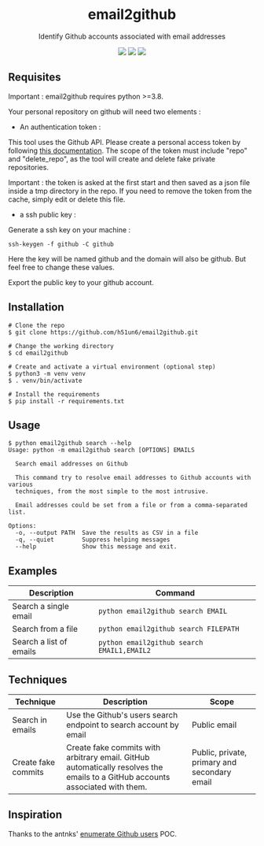 <h1 align="center">email2github</h1>
<p align="center">Identify Github accounts associated with email addresses</p>
<p align="center">
  <a target="_blank" href="https://www.python.org/downloads/" title="Python version"><img src="https://img.shields.io/badge/python-%3E=_3.8-green.svg" /></a>
  <a target="_blank" href="LICENSE" title="License: MIT"><img src="https://img.shields.io/badge/License-MIT-blue.svg" /></a>
  <a target="_blank" href="https://github.com/s0md3v/Zen/releases" title="Latest release"><img src="https://img.shields.io/github/v/release/h51un6/email2github.svg" /></a>
</p>


## Requisites

Important : email2github requires python >=3.8.

Your personal repository on github will need two elements : 

- An authentication token : 

This tool uses the Github API. Please create a personal access token by following [this documentation](https://docs.github.com/en/authentication/keeping-your-account-and-data-secure/creating-a-personal-access-token). The scope of the token must include "repo" and "delete_repo", as the tool will create and delete fake private repositories.

Important : the token is asked at the first start and then saved as a json file inside a tmp directory in the repo. If you need to remove the token from the cache, simply edit or delete this file.

- a ssh public key : 

Generate a ssh key on your machine : 

```ssh-keygen -f github -C github```

Here the key will be named github and the domain will also be github. But feel free to change these values.

Export the public key to your github account.



## Installation

```
# Clone the repo
$ git clone https://github.com/h51un6/email2github.git

# Change the working directory
$ cd email2github

# Create and activate a virtual environment (optional step)
$ python3 -m venv venv
$ . venv/bin/activate

# Install the requirements
$ pip install -r requirements.txt
```



## Usage

```
$ python email2github search --help
Usage: python -m email2github search [OPTIONS] EMAILS

  Search email addresses on Github

  This command try to resolve email addresses to Github accounts with various
  techniques, from the most simple to the most intrusive.

  Email addresses could be set from a file or from a comma-separated list.

Options:
  -o, --output PATH  Save the results as CSV in a file
  -q, --quiet        Suppress helping messages
  --help             Show this message and exit.
```

## Examples

| Description             | Command                                    |
|-------------------------|--------------------------------------------|
| Search a single email   | `python email2github search EMAIL`         |
| Search from a file      | `python email2github search FILEPATH`      |
| Search a list of emails | `python email2github search EMAIL1,EMAIL2` |


## Techniques

| Technique           | Description                                                       | Scope        |
|---------------------|-------------------------------------------------------------------|--------------|
| Search in emails    | Use the Github's users search endpoint to search account by email | Public email |
| Create fake commits | Create fake commits with arbitrary email. GitHub automatically resolves the emails to a GitHub accounts associated with them. | Public, private, primary and secondary email |

## Inspiration

Thanks to the antnks' [enumerate Github users](https://github.com/antnks/enumerate-github-users) POC.

